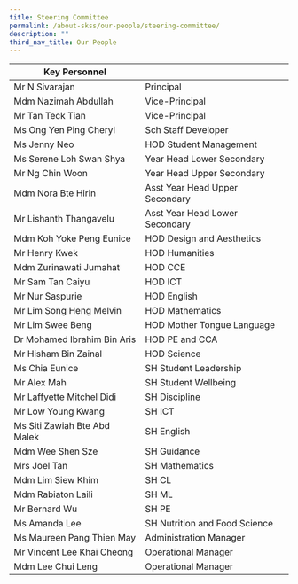 ```yaml
---
title: Steering Committee
permalink: /about-skss/our-people/steering-committee/
description: ""
third_nav_title: Our People
---
```

| Key Personnel                |                                |
|------------------------------|--------------------------------|
| Mr N Sivarajan               | Principal                      |
| Mdm Nazimah Abdullah         | Vice-Principal                 |
| Mr Tan Teck Tian             | Vice-Principal                 |
| Ms Ong Yen Ping Cheryl       | Sch Staff Developer            |
| Ms Jenny Neo                 | HOD Student Management         |
| Ms Serene Loh Swan Shya      | Year Head Lower Secondary      |
| Mr Ng Chin Woon              | Year Head Upper Secondary      |
| Mdm Nora Bte Hirin           | Asst Year Head Upper Secondary |
| Mr Lishanth Thangavelu       | Asst Year Head Lower Secondary |
| Mdm Koh Yoke Peng Eunice     | HOD Design and Aesthetics      |
| Mr Henry Kwek                | HOD Humanities                 |
| Mdm Zurinawati Jumahat       | HOD CCE                        |
| Mr Sam Tan Caiyu             | HOD ICT                        |
| Mr Nur Saspurie              | HOD English                    |
| Mr Lim Song Heng Melvin      | HOD Mathematics                |
| Mr Lim Swee Beng             | HOD Mother Tongue Language     |
| Dr Mohamed Ibrahim Bin Aris      | HOD PE and CCA                 |
| Mr Hisham Bin Zainal         | HOD Science                    |
| Ms Chia Eunice               | SH Student Leadership          |
| Mr Alex Mah                  | SH Student Wellbeing           |
| Mr Laffyette Mitchel Didi    | SH Discipline                  |
| Mr Low Young Kwang           | SH ICT                         |
| Ms Siti Zawiah Bte Abd Malek | SH English                     |
| Mdm Wee Shen Sze             | SH Guidance                    |
| Mrs Joel Tan                 | SH Mathematics                 |
| Mdm Lim Siew Khim            | SH CL                          |
| Mdm Rabiaton Laili           | SH ML                          |
| Mr Bernard Wu                | SH PE                          |
| Ms Amanda Lee                | SH Nutrition and Food Science  |
| Ms Maureen Pang Thien May    | Administration Manager         |
| Mr Vincent Lee Khai Cheong   | Operational Manager            |
| Mdm Lee Chui Leng            | Operational Manager            |